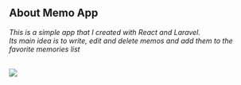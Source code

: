 ## About Memo App

<p>
    
    
<i>
This is a simple app that I created with React and Laravel.<br>
Its main idea is to write, edit and delete memos and add them to the favorite memories list
</i>
   

</p>
<br />
<img src="https://github.com/mohamadbahmad/Memo-App-ReactJs-Laravel7/blob/main/memo.jpg" />
